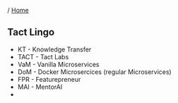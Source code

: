 / [Home](index.md)

## Tact Lingo

- KT - Knowledge Transfer
- TACT - Tact Labs
- VaM - Vanilla Microservices
- DoM - Docker Microsercices (regular Microservices)
- FPR - Featurepreneur
- MAI - MentorAI
-